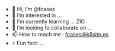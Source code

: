- 👋 Hi, I’m @fcases
- 👀 I’m interested in ...
- 🌱 I’m currently learning ... ZIG
- 💞️ I’m looking to collaborate on ...
- 📫 How to reach me : fcases@k6site.es
- ⚡ Fun fact: ...

<!---
fcases/fcases is a ✨ special ✨ repository because its `README.md` (this file) appears on your GitHub profile.
You can click the Preview link to take a look at your changes.
--->
